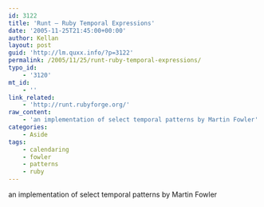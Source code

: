 ```yaml
---
id: 3122
title: 'Runt – Ruby Temporal Expressions'
date: '2005-11-25T21:45:00+00:00'
author: Kellan
layout: post
guid: 'http://lm.quxx.info/?p=3122'
permalink: /2005/11/25/runt-ruby-temporal-expressions/
typo_id:
    - '3120'
mt_id:
    - ''
link_related:
    - 'http://runt.rubyforge.org/'
raw_content:
    - 'an implementation of select temporal patterns by Martin Fowler'
categories:
    - Aside
tags:
    - calendaring
    - fowler
    - patterns
    - ruby
---
```


an implementation of select temporal patterns by Martin Fowler